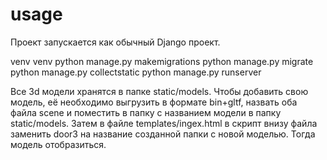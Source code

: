 # usage

Проект запускается как обычный Django проект. 

venv venv
python manage.py makemigrations
python manage.py migrate
python manage.py collectstatic
python manage.py runserver

Все 3d модели хранятся в папке static/models. Чтобы добавить свою модель, её необходимо выгрузить в формате bin+gltf, назвать оба файла scene и поместить в папку с названием модели в папку static/models. 
Затем в файле templates/ingex.html в скрипт внизу файла заменить door3 на название созданной папки с новой моделью. Тогда модель отобразиться.

